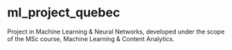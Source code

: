 # ml_project_quebec
Project in Machine Learning &amp; Neural Networks, developed under the scope of the MSc course, Machine Learning &amp; Content Analytics. 
